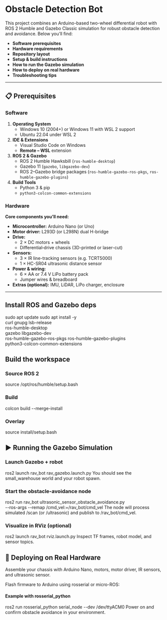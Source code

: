 # Obstacle Detection Bot

This project combines an Arduino-based two-wheel differential robot with ROS 2 Humble and Gazebo Classic simulation for robust obstacle detection and avoidance. Below you’ll find:

- **Software prerequisites**  
- **Hardware requirements**
- **Repository layout**  
- **Setup & build instructions**  
- **How to run the Gazebo simulation**  
- **How to deploy on real hardware**  
- **Troubleshooting tips**  

---

## 📋 Prerequisites

### Software

1. **Operating System**  
   - Windows 10 (2004+) or Windows 11 with WSL 2 support  
   - Ubuntu 22.04 under WSL 2  
2. **IDE & Extensions**  
   - Visual Studio Code on Windows  
   - **Remote – WSL** extension  
3. **ROS 2 & Gazebo**  
   - ROS 2 Humble Hawksbill (`ros-humble-desktop`)  
   - Gazebo 11 (`gazebo`, `libgazebo-dev`)  
   - ROS 2–Gazebo bridge packages (`ros-humble-gazebo-ros-pkgs`, `ros-humble-gazebo-plugins`)  
4. **Build Tools**  
   - Python 3 & pip  
   - `python3-colcon-common-extensions`  

### Hardware
 
**Core components you’ll need:**

- **Microcontroller:** Arduino Nano (or Uno)  
- **Motor driver:** L293D (or L298N) dual H-bridge  
- **Drive:**  
  - 2 × DC motors + wheels  
  - Differential‐drive chassis (3D-printed or laser-cut)  
- **Sensors:**  
  - 3 × IR line-tracking sensors (e.g. TCRT5000)  
  - 1 × HC-SR04 ultrasonic distance sensor  
- **Power & wiring:**  
  - 6 × AA or 7.4 V LiPo battery pack  
  - Jumper wires & breadboard  
- **Extras (optional):** IMU, LiDAR, LiPo charger, enclosure  

---

## Install ROS and Gazebo deps
sudo apt update
sudo apt install -y \
  curl gnupg lsb-release \
  ros-humble-desktop \
  gazebo libgazebo-dev \
  ros-humble-gazebo-ros-pkgs ros-humble-gazebo-plugins \
  python3-colcon-common-extensions

## Build the workspace
### Source ROS 2
source /opt/ros/humble/setup.bash

### Build
colcon build --merge-install

### Overlay
source install/setup.bash

## ▶️ Running the Gazebo Simulation
### Launch Gazebo + robot
ros2 launch rav_bot rav_gazebo.launch.py
You should see the small_warehouse world and your robot spawn.

### Start the obstacle-avoidance node
ros2 run rav_bot ultrasonic_sensor_obstacle_avoidance.py \
  --ros-args --remap /cmd_vel:=/rav_bot/cmd_vel
The node will process simulated /scan (or /ultrasonic) and publish to /rav_bot/cmd_vel.

### Visualize in RViz (optional)
ros2 launch rav_bot rviz.launch.py
Inspect TF frames, robot model, and sensor topics.

## 🚀 Deploying on Real Hardware
Assemble your chassis with Arduino Nano, motors, motor driver, IR sensors, and ultrasonic sensor.

Flash firmware to Arduino using rosserial or micro-ROS:

#### Example with rosserial_python
ros2 run rosserial_python serial_node --dev /dev/ttyACM0
Power on and confirm obstacle avoidance in your environment.
